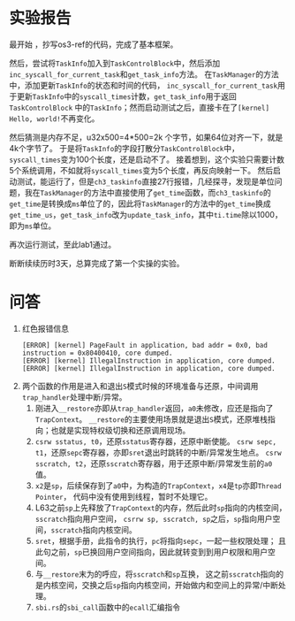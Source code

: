 # 实验报告
最开始 ，抄写os3-ref的代码，完成了基本框架。


然后，尝试将`TaskInfo`加入到`TaskControlBlock`中，然后添加`inc_syscall_for_current_task`和`get_task_info`方法。
在`TaskManager`的方法中，添加更新`TaskInfo`的状态和时间的代码，
`inc_syscall_for_current_task`用于更新`TaskInfo`中的`syscall_times`计数，`get_task_info`用于返回`TaskControlBlock`
中的`TaskInfo`；然而启动测试之后，直接卡在了`[kernel] Hello, world!`不再变化。


然后猜测是内存不足，u32x500=4*500=2k 个字节，如果64位对齐一下，就是4k个字节了。
于是将`TaskInfo`的字段打散分`TaskControlBlock`中，`syscall_times`变为100个长度，还是启动不了。
接着想到，这个实验只需要计数5个系统调用，不如就将`syscall_times`变为5个长度，再反向映射一下。
然后启动测试，能运行了，但是`ch3_taskinfo`直接27行报错，几经探寻，发现是单位问题，我在`TaskManager`的方法中直接使用了`get_time`函数，而`ch3_taskinfo`的`get_time`是转换成`ms`单位了的，因此将`TaskManager`的方法中的`get_time`换成`get_time_us`，`get_task_info`改为`update_task_info`，其中`ti.time`除以1000，即为`ms`单位。


再次运行测试，至此lab1通过。

断断续续历时3天，总算完成了第一个实操的实验。


# 问答
1. 红色报错信息
   ```text
   [ERROR] [kernel] PageFault in application, bad addr = 0x0, bad instruction = 0x80400410, core dumped.
   [ERROR] [kernel] IllegalInstruction in application, core dumped.
   [ERROR] [kernel] IllegalInstruction in application, core dumped.
   ```
2. 两个函数的作用是进入和退出`S`模式时候的环境准备与还原，中间调用`trap_handler`处理中断/异常。
   1. 刚进入`__restore`亦即从`trap_handler`返回，`a0`未修改，应还是指向了`TrapContext`。
      `__restore`的主要使用场景就是退出`S`模式，还原堆栈指向；也就是实现特权级切换和还原调用现场。
   2. `csrw sstatus, t0`，还原`sstatus`寄存器，还原中断使能。
      `csrw sepc, t1`，还原`sepc`寄存器，亦即`sret`退出时跳转的中断/异常发生地点。
      `csrw sscratch, t2`，还原`sscratch`寄存器，用于还原中断/异常发生前的`a0`值。
   3. `x2`是`sp`，后续保存到了`a0`中，为构造的`TrapContext`，`x4`是`tp`亦即`Thread Pointer`，
      代码中没有使用到线程，暂时不处理它。
   4. L63之前`sp`上先释放了`TrapContext`的内存，然后此时`sp`指向的内核空间，`sscratch`指向用户空间，
      `csrrw sp, sscratch, sp`之后，`sp`指向用户空间，`sscratch`指向内核空间。
   5. `sret`，根据手册，此指令的执行，`pc`将指向`sepc`，一起一些权限处理；
      且此句之前，`sp`已换回用户空间指向，因此就转变到到用户权限和用户空间。
   6. 与`__restore`末为的呼应，将`sscratch`和`sp`互换，
      这之前`sscratch`指向的是内核空间，交换之后`sp`指向内核空间，开始做内和空间上的异常/中断处理。
   7. `sbi.rs`的`sbi_call`函数中的`ecall`汇编指令
